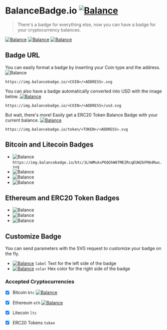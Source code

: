 # BalanceBadge.io  [![Balance](https://img.balancebadge.io/eth/0x9eA0C535B3eB166454c8ccBabA86850C8Df3ee57/usd.svg?label=Donations&color=green)](https://etherscan.io/address/0x9eA0C535B3eB166454c8ccBabA86850C8Df3ee57)

> There's a badge for everything else, now you can have a badge for your cryptocurrency balances. 

[![Balance](https://img.balancebadge.io/eth/0x8d12a197cb00d4747a1fe03395095ce2a5cc6819.svg?label=EtherDelta&color=green)](https://etherscan.io/address/0x8d12a197cb00d4747a1fe03395095ce2a5cc6819) [![Balance](https://img.balancebadge.io/eth/0xAb5801a7D398351b8bE11C439e05C5B3259aeC9B.svg?label=Vitalik&color=lightblue)](https://etherscan.io/address/0xAb5801a7D398351b8bE11C439e05C5B3259aeC9B) [![Balance](https://img.balancebadge.io/eth/0xAb5801a7D398351b8bE11C439e05C5B3259aeC9B/usd.svg?label=Vitalik&color=orange)](https://etherscan.io/address/0xAb5801a7D398351b8bE11C439e05C5B3259aeC9B)

## Badge URL
You can easily format a badge by inserting your Coin type and the address. ![Balance](https://img.balancebadge.io/btc/1LhWMukxP6QGhW6TMEZRcqEUW2bFMA4Rwx.svg) 
```
https://img.balancebadge.io/<COIN>/<ADDRESS>.svg
```
You can also have a badge automatically converted into USD with the image below. [![Balance](https://img.balancebadge.io/eth/0x9ea0c535b3eb166454c8ccbaba86850c8df3ee57/usd.svg)](https://etherscan.io/address/0x9ea0c535b3eb166454c8ccbaba86850c8df3ee57)
```
https://img.balancebadge.io/<COIN>/<ADDRESS>/usd.svg
```
But wait, there's more! Easily get a ERC20 Token Balance Badge with your current balance. [![Balance](https://img.balancebadge.io/token/0xb64ef51c888972c908cfacf59b47c1afbc0ab8ac/0x4f70dc5da5acf5e71905c3a8473a6d8a7e7ba4c5.svg?color=lightblue)](https://etherscan.io/address/0x9ea0c535b3eb166454c8ccbaba86850c8df3ee57)
```
https://img.balancebadge.io/token/<TOKEN>/<ADDRESS>.svg
```

## Bitcoin and Litecoin Badges
- ![Balance](https://img.balancebadge.io/btc/1LhWMukxP6QGhW6TMEZRcqEUW2bFMA4Rwx.svg) `https://img.balancebadge.io/btc/1LhWMukxP6QGhW6TMEZRcqEUW2bFMA4Rwx.svg`
- ![Balance](https://img.balancebadge.io/btctest/2N8GSUUX8rzQdfTw5NvsBNMDB6UhJK2HnAa.svg)
- ![Balance](https://img.balancebadge.io/ltc/1LhWMukxP6QGhW6TMEZRcqEUW2bFMA4Rwx.svg)
- ![Balance](https://img.balancebadge.io/ltctest/mwumPyMeruBENo92MdQ2hTngzvALf9w84c.svg)

## Ethereum and ERC20 Token Badges
- ![Balance](https://img.balancebadge.io/eth/1LhWMukxP6QGhW6TMEZRcqEUW2bFMA4Rwx.svg)
- ![Balance](https://img.balancebadge.io/token/0xB8c77482e45F1F44dE1745F52C74426C631bDD52/0x751b934e7496e437503d74d0679a45e49c0b7071.svg)
- ![Balance](https://img.balancebadge.io/ropsten/1LhWMukxP6QGhW6TMEZRcqEUW2bFMA4Rwx.svg)

## Customize Badge
You can send parameters with the SVG request to customize your badge on the fly. 
- [![Balance](https://img.balancebadge.io/btc/1LhWMukxP6QGhW6TMEZRcqEUW2bFMA4Rwx.svg?label=MtGOX)](https://blockchain.info/address/1LhWMukxP6QGhW6TMEZRcqEUW2bFMA4Rwx) `label` Text for the left side of the badge
- [![Balance](https://img.balancebadge.io/eth/0x004f3e7ffa2f06ea78e14ed2b13e87d710e8013f.svg?color=ffb121)](https://etherscan.io/address/0x004f3e7ffa2f06ea78e14ed2b13e87d710e8013f) `color` Hex color for the right side of the badge
 
### Accepted Cryptocurrencies
- [x] Bitcoin `btc` [![Balance](https://img.balancebadge.io/btc/1LhWMukxP6QGhW6TMEZRcqEUW2bFMA4Rwx.svg)](https://blockchain.info/address/1LhWMukxP6QGhW6TMEZRcqEUW2bFMA4Rwx)
- [x] Ethereum `eth` [![Balance](https://img.balancebadge.io/eth/0x004f3e7ffa2f06ea78e14ed2b13e87d710e8013f.svg)](https://etherscan.io/address/0x004f3e7ffa2f06ea78e14ed2b13e87d710e8013f)
- [x] Litecoin `ltc`


- [x] ERC20 Tokens `token`
